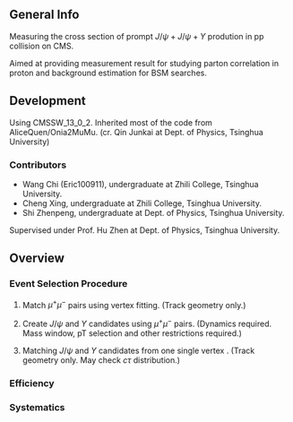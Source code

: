 ## General Info

Measuring the cross section of prompt $J/\psi+J/\psi+\Upsilon$ prodution in pp collision on CMS.

Aimed at providing measurement result for studying parton correlation in proton and background estimation for BSM searches.

## Development 

Using CMSSW_13_0_2. Inherited most of the code from AliceQuen/Onia2MuMu. (cr. Qin Junkai at Dept. of Physics, Tsinghua University)

### Contributors
* Wang Chi (Eric100911), undergraduate at Zhili College, Tsinghua University.
* Cheng Xing, undergraduate at Zhili College, Tsinghua University.
* Shi Zhenpeng, undergraduate at Dept. of Physics, Tsinghua University.

Supervised under Prof. Hu Zhen at Dept. of Physics, Tsinghua University.

## Overview

### Event Selection Procedure

1. Match $\mu^+\mu^-$ pairs using vertex fitting. (Track geometry only.)

2. Create $J/\psi$ and $\Upsilon$ candidates using $\mu^+\mu^-$ pairs. (Dynamics required. Mass window, pT selection and other restrictions required.)

3. Matching $J/\psi$ and $\Upsilon$ candidates from one single vertex . (Track geometry only. May check $c\tau$ distribution.)

### Efficiency

### Systematics
